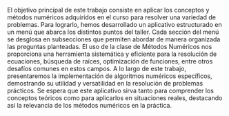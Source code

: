 El objetivo principal de este trabajo consiste en aplicar los conceptos y métodos numéricos adquiridos en el curso para resolver una variedad de problemas. Para lograrlo, hemos desarrollado un aplicativo estructurado en un menú que abarca los distintos puntos del taller. Cada sección del menú se desglosa en subsecciones que permiten abordar de manera organizada las preguntas planteadas. El uso de la clase de Métodos Numéricos nos proporciona una herramienta sistemática y eficiente para la resolución de ecuaciones, búsqueda de raíces, optimización de funciones, entre otros desafíos comunes en estos campos. A lo largo de este trabajo, presentaremos la implementación de algoritmos numéricos específicos, demostrando su utilidad y versatilidad en la resolución de problemas prácticos. Se espera que este aplicativo sirva tanto para comprender los conceptos teóricos como para aplicarlos en situaciones reales, destacando así la relevancia de los métodos numéricos en la práctica.
